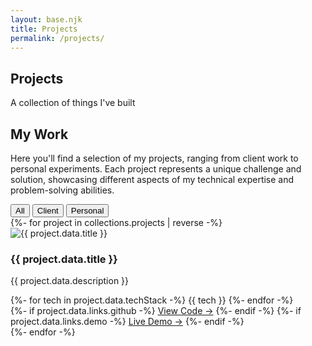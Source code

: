```yaml
---
layout: base.njk
title: Projects
permalink: /projects/
---
```

<section class="hero">
    <div class="hero-content">
        <h1>Projects</h1>
        <p>A collection of things I've built</p>
    </div>
</section>

<section class="page-intro">
    <div class="page-intro-content">
        <h2>My Work</h2>
        <p>Here you'll find a selection of my projects, ranging from client work to personal experiments. Each project represents a unique challenge and solution, showcasing different aspects of my technical expertise and problem-solving abilities.</p>
    </div>
</section>

<section class="projects-section">
    <div class="project-filters">
        <button class="filter-button active" data-filter="all">All</button>
        <button class="filter-button" data-filter="client">Client</button>
        <button class="filter-button" data-filter="personal">Personal</button>
    </div>
    <div class="projects-grid">
        {%- for project in collections.projects | reverse -%}
        <article class="project-card" data-type="{% if project.data.tags and 'client' in project.data.tags %}client{% else %}personal{% endif %}">
            <img src="{{ project.data.image }}" alt="{{ project.data.title }}" class="card-image">
            <div class="card-content">
                <h3>{{ project.data.title }}</h3>
                <p>{{ project.data.description }}</p>
                <div class="tech-stack">
                    {%- for tech in project.data.techStack -%}
                    <span class="tech-tag">{{ tech }}</span>
                    {%- endfor -%}
                </div>
                <div class="card-links">
                    {%- if project.data.links.github -%}
                    <a href="{{ project.data.links.github }}" class="card-link">View Code →</a>
                    {%- endif -%}
                    {%- if project.data.links.demo -%}
                    <a href="{{ project.data.links.demo }}" class="card-link">Live Demo →</a>
                    {%- endif -%}
                </div>
            </div>
        </article>
        {%- endfor -%}
    </div>
</section>

<script>
document.addEventListener('DOMContentLoaded', () => {
    const filterButtons = document.querySelectorAll('.filter-button');
    const projects = document.querySelectorAll('.project-card');

    filterButtons.forEach(button => {
        button.addEventListener('click', () => {
            // Update active button
            filterButtons.forEach(btn => btn.classList.remove('active'));
            button.classList.add('active');

            // Filter projects
            const filter = button.dataset.filter;
            projects.forEach(project => {
                if (filter === 'all' || project.dataset.type === filter) {
                    project.style.display = '';
                } else {
                    project.style.display = 'none';
                }
            });
        });
    });
});
</script>
